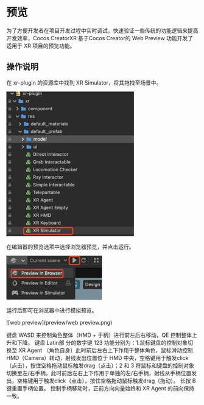 # 预览

为了方便开发者在项目开发过程中实时调试，快速验证一些传统的功能逻辑来提高开发效率，Cocos CreatorXR 基于Cocos Creator的 Web Preview 功能开发了适用于 XR 项目的预览功能。

## 操作说明

在 xr-plugin 的资源库中找到 XR Simulator，将其拖拽至场景中。

<img src="preview/xr-simulator.png" style="zoom:50%;" />

在编辑器的预览选项中选择浏览器预览，并点击运行。

<img src="preview/run.png" style="zoom:50%;" />

运行后即可在浏览器中进行模拟预览。

![web preview](preview/web preview.png)

键盘 WASD 来控制角色整体（HMD + 手柄）进行前左后右移动，QE 控制整体上升和下降。
键盘 Latin部 分的数字键 123 功能分别为：1.鼠标键盘的控制对象切换至 XR Agent （角色自身）此时前后左右上下作用于整体角色，鼠标滑动控制 HMD（Camera）转动，射线发出位置位于 HMD 中央，空格键用于触发click（点击），按住空格拖动鼠标触发drag（点击）；2 和 3 将鼠标和键盘的控制对象切换至左/右手柄，此时前后左右上下作用于单独的左/右手柄，射线从手柄位置发出，空格键用于触发click（点击），按住空格拖动鼠标触发drag（拖动）。
长按 B 键重置手柄位置。
控制手柄移动时，正前方向向量始终和 XR Agent 的前向保持一致。
